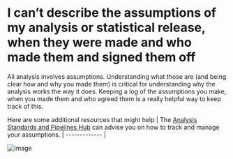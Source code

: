 # I can’t describe the assumptions of my analysis or statistical release, when they were made and who made them and signed them off


All analysis involves assumptions. Understanding what those are (and being clear how and why you made them) is critical for understanding why the analysis works the way it does. Keeping a log of the assumptions you make, when you made them and who agreed them is a really helpful way to keep track of this.

Here are some additional resources that might help
| The [Analysis Standards and Pipelines Hub](mailto:ASAP@ons.gov.uk) can advise you on how to track and manage your assumptions.
| ------------- | 


![image](https://user-images.githubusercontent.com/92517253/194824005-cb1b7d6f-3c5c-4e81-8619-e6257faf003a.png)
